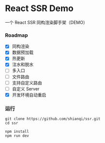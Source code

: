 # React SSR Demo

一个 React SSR 同构渲染脚手架（DEMO）

### Roadmap

- [x] 同构渲染
- [x] 数据预加载
- [x] 热更新
- [x] 注水和脱水
- [ ] 多入口
- [ ] 文件路由
- [ ] 支持自定义路由
- [ ] 自定义 Server
- [x] 开发环境自动重启

### 运行

```
git clone https://github.com/shianqi/ssr.git
cd ssr

npm install
npm run dev
```

